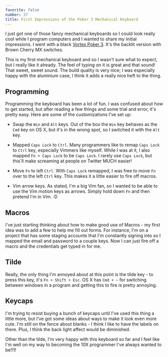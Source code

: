 ```yaml
---
favorite: false
number: 37
title: First Impressions of the Poker 3 Mechanical Keyboard
---
```


I just got one of those fancy mechanical keyboards so I could look really cool
while I program computers and I wanted to share my initial impressions. I went
with a black [Vortex Poker 3][amazon]. It's the backlit version with Brown
Cherry MX switches.

[amazon]: http://www.amazon.com/gp/product/B014T4O92C

This is my first mechanical keyboard and so I wasn't sure what to expect, but I
really like it already. The feel of typing on it is great and that sound! That
sweet, sweet sound. The build quality is very nice; I was especially happy with
the aluminium case, I think it adds a really nice heft to the thing.

## Programming

Programming the keyboard has been a lot of fun. I was confused about how to get
started, but after reading a few things and some trial and error, it's pretty
easy. Here are some of the customizations I've set up:

* Swap the `Win` and `Alt` keys. Out of the box the `Win` key behaves as the
  `Cmd` key on OS X, but it's in the wrong spot, so I switched it with the `Alt`
  key.

* Mapped `Caps Lock` to `Ctrl`. Many programmers like to remap `Caps Lock` to
  `Ctrl` key, especially Vimmers like myself. While I was at it, I also mapped
  `Fn + Caps Lock` to be `Caps Lock`. I rarely use `Caps Lock`, but this'll make
  screaming at people on Twitter MUCH easier!

* Move `Fn` to left `Ctrl`. With `Caps Lock` remapped, I was free to move `Fn`
  over to the left `Ctrl` key. This makes it a little easier to fire off macros.

* Vim arrow keys. As stated, I'm a big Vim fan, so I wanted to be able to use
  the Vim motion keys as arrows. Simply hold down `Fn` and then pretend I'm in
  Vim. :D

## Macros

I've just starting thinking about how to make good use of Macros - my first idea
was to add a few to help me fill out forms. For instance, I'm on a project that
has some staging accounts that I'm constantly signing into so I mapped the email
and password to a couple keys. Now I can just fire off a macro and the
credentials get typed in for me.

## Tilde

Really, the only thing I'm annoyed about at this point is the tilde key - to
press this key, it's `Fn + Shift + Esc`. OS X has `Cmd + ~` for switching
between windows in a program and getting this to fire is pretty annoying.

## Keycaps

I'm trying to resist buying a bunch of keycaps until I've used this thing a
little more, but I've got some ideas about ways to make it look even more cute.
I'm still on the fence about blanks - I think I like to have the labels on
there. Plus, I think the back light affect would be diminished.

Other than the tilde, I'm very happy with this keyboard so far and I feel
like I'm well on my way to becoming the 10X programmer I've always wanted to
be!!1!
